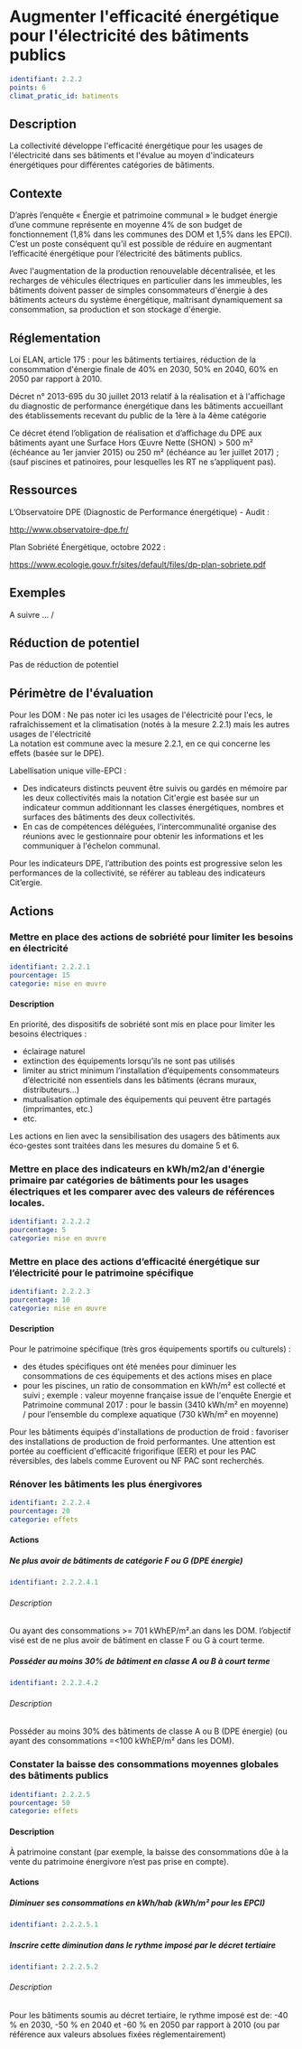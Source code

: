 # Augmenter l'efficacité énergétique pour l'électricité des bâtiments publics
```yaml
identifiant: 2.2.2
points: 6
climat_pratic_id: batiments
```
## Description
La collectivité développe l'efficacité énergétique pour les usages de l'électricité dans ses bâtiments et l'évalue au moyen d'indicateurs énergétiques pour différentes catégories de bâtiments.

## Contexte

D’après l’enquête « Énergie et patrimoine communal » le budget énergie d’une commune représente en moyenne 4% de son budget de fonctionnement (1,8% dans les communes des DOM et 1,5% dans les EPCI). C’est un poste conséquent qu’il est possible de réduire en augmentant l’efficacité énergétique pour l’électricité des bâtiments publics.

Avec l'augmentation de la production renouvelable décentralisée, et les recharges de véhicules électriques en particulier dans les immeubles, les bâtiments doivent passer de simples consommateurs d'énergie à des bâtiments acteurs du système énergétique, maîtrisant dynamiquement sa consommation, sa production et son stockage d'énergie.

## Réglementation

Loi ELAN, article 175 : pour les bâtiments tertiaires, réduction de la consommation d'énergie finale de 40% en 2030, 50% en 2040, 60% en 2050 par rapport à 2010.

Décret n° 2013-695 du 30 juillet 2013 relatif à la réalisation et à l'affichage du diagnostic de performance énergétique dans les bâtiments accueillant des établissements recevant du public de la 1ère à la 4ème catégorie 

Ce décret étend l’obligation de réalisation et d’affichage du DPE aux bâtiments ayant une Surface Hors Œuvre Nette (SHON) > 500 m² (échéance au 1er janvier 2015) ou 250 m² (échéance au 1er juillet 2017) ; (sauf piscines et patinoires, pour lesquelles les RT ne s’appliquent pas).


## Ressources
L’Observatoire DPE (Diagnostic de Performance énergétique) - Audit :
  
<a href="http://www.observatoire-dpe.fr/">http://www.observatoire-dpe.fr/</a>

Plan Sobriété Énergétique, octobre 2022 :

<a href="https://www.ecologie.gouv.fr/sites/default/files/dp-plan-sobriete.pdf">https://www.ecologie.gouv.fr/sites/default/files/dp-plan-sobriete.pdf</a>

## Exemples

A suivre …
/
## Réduction de potentiel
Pas de réduction de potentiel

## Périmètre de l'évaluation
Pour les DOM : Ne pas noter ici les usages de l'électricité pour l'ecs, le rafraîchissement et la climatisation (notés à la mesure 2.2.1) mais les autres usages de l'électricité   
La notation est commune avec la mesure 2.2.1, en ce qui concerne les effets (basée sur le DPE).   

Labellisation unique ville-EPCI : 
- Des indicateurs distincts peuvent être suivis ou gardés en mémoire par les deux collectivités mais la notation Cit'ergie est basée sur un indicateur commun additionnant les classes énergétiques, nombres et surfaces des bâtiments des deux collectivités.
- En cas de compétences déléguées, l'intercommunalité organise des réunions avec le gestionnaire pour obtenir les informations et les communiquer à l'échelon communal.    

Pour les indicateurs DPE, l’attribution des points est progressive selon les performances de la collectivité, se référer au tableau des indicateurs Cit’ergie.

## Actions
### Mettre en place des actions de sobriété pour limiter les besoins en électricité
```yaml
identifiant: 2.2.2.1
pourcentage: 15
categorie: mise en œuvre
```
#### Description
En priorité, des dispositifs de sobriété sont mis en place pour limiter les besoins électriques :
- éclairage naturel
- extinction des équipements lorsqu’ils ne sont pas utilisés
- limiter au strict minimum l’installation d’équipements consommateurs d’électricité non essentiels dans les bâtiments (écrans muraux, distributeurs…)
- mutualisation optimale des équipements qui peuvent être partagés (imprimantes, etc.) 
- etc.

Les actions en lien avec la sensibilisation des usagers des bâtiments aux éco-gestes sont traitées dans les mesures du domaine 5 et 6.



### Mettre en place des indicateurs en kWh/m2/an d'énergie primaire par catégories de bâtiments pour les usages électriques et les comparer avec des valeurs de références locales.
```yaml
identifiant: 2.2.2.2
pourcentage: 5
categorie: mise en œuvre
```


### Mettre en place des actions d’efficacité énergétique sur l’électricité pour le patrimoine spécifique
```yaml
identifiant: 2.2.2.3
pourcentage: 10
categorie: mise en œuvre
```
#### Description
Pour le patrimoine spécifique (très gros équipements sportifs ou culturels) :
- des études spécifiques ont été menées pour diminuer les consommations de ces équipements et des actions mises en place
- pour les piscines, un ratio de consommation en kWh/m² est collecté et suivi ; exemple : valeur moyenne française issue de l'enquête Energie et Patrimoine communal 2017 : pour le bassin (3410 kWh/m² en moyenne) / pour l’ensemble du complexe aquatique (730 kWh/m² en moyenne)

Pour les bâtiments équipés d'installations de production de froid : favoriser des installations de production de froid performantes. Une attention est portée au coefficient d'efficacité frigorifique (EER) et pour les PAC réversibles, des labels comme Eurovent ou NF PAC sont recherchés. 



### Rénover les bâtiments les plus énergivores
```yaml
identifiant: 2.2.2.4
pourcentage: 20
categorie: effets
```


#### Actions
##### Ne plus avoir de bâtiments de catégorie F ou G (DPE énergie)
```yaml
identifiant: 2.2.2.4.1
```
###### Description
Ou ayant des consommations >= 701 kWhEP/m².an dans les DOM. l’objectif visé est de ne plus avoir de bâtiment en classe F ou G à court terme.

##### Posséder au moins 30% de bâtiment en classe A ou B à court terme
```yaml
identifiant: 2.2.2.4.2
```
###### Description
Posséder au moins 30% des bâtiments de classe A ou B (DPE énergie) (ou ayant des consommations =<100 kWhEP/m² dans les DOM).


### Constater la baisse des consommations moyennes globales des bâtiments publics
```yaml
identifiant: 2.2.2.5
pourcentage: 50
categorie: effets
```
#### Description
À patrimoine constant (par exemple, la baisse des consommations dûe à la vente du patrimoine énergivore n’est pas prise en compte).



#### Actions
##### Diminuer ses consommations en kWh/hab (kWh/m² pour les EPCI)
```yaml
identifiant: 2.2.2.5.1
```

##### Inscrire cette diminution dans le rythme imposé par le décret tertiaire
```yaml
identifiant: 2.2.2.5.2
```
###### Description
Pour les bâtiments soumis au décret tertiaire, le rythme imposé est de: -40 % en 2030, -50 % en 2040 et -60 % en 2050 par rapport à 2010 (ou par référence aux valeurs absolues fixées réglementairement)
